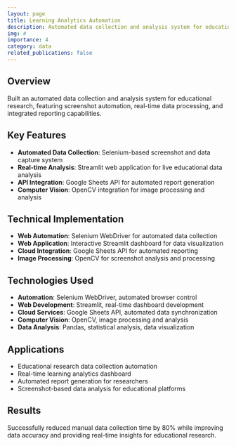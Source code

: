 ```yaml
---
layout: page
title: Learning Analytics Automation
description: Automated data collection and analysis system for educational research with Streamlit dashboard
img: #
importance: 4
category: data
related_publications: false
---
```


## Overview

Built an automated data collection and analysis system for educational research, featuring screenshot automation, real-time data processing, and integrated reporting capabilities.

## Key Features

- **Automated Data Collection**: Selenium-based screenshot and data capture system
- **Real-time Analysis**: Streamlit web application for live educational data analysis
- **API Integration**: Google Sheets API for automated report generation
- **Computer Vision**: OpenCV integration for image processing and analysis

## Technical Implementation

- **Web Automation**: Selenium WebDriver for automated data collection
- **Web Application**: Interactive Streamlit dashboard for data visualization
- **Cloud Integration**: Google Sheets API for automated reporting
- **Image Processing**: OpenCV for screenshot analysis and processing

## Technologies Used

- **Automation**: Selenium WebDriver, automated browser control
- **Web Development**: Streamlit, real-time dashboard development
- **Cloud Services**: Google Sheets API, automated data synchronization
- **Computer Vision**: OpenCV, image processing and analysis
- **Data Analysis**: Pandas, statistical analysis, data visualization

## Applications

- Educational research data collection automation
- Real-time learning analytics dashboard
- Automated report generation for researchers
- Screenshot-based data analysis for educational platforms

## Results

Successfully reduced manual data collection time by 80% while improving data accuracy and providing real-time insights for educational research.